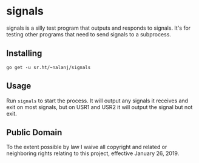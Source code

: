 # signals

signals is a silly test program that outputs and responds to signals. It's for
testing other programs that need to send signals to a subprocess.

## Installing

```
go get -u sr.ht/~nalanj/signals
```

## Usage

Run `signals` to start the process. It will output any signals it receives and
exit on most signals, but on USR1 and USR2 it will output the signal but not
exit.

## Public Domain

To the extent possible by law I waive all copyright and related or neighboring rights relating to this project, effective January 26, 2019.
